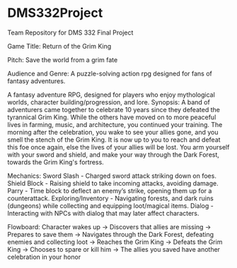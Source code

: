 # DMS332Project
Team Repository for DMS 332 Final Project

Game Title: Return of the Grim King

Pitch: Save the world from a grim fate

Audience and Genre: A puzzle-solving action rpg designed for fans of fantasy adventures. 

A fantasy adventure RPG, designed for players who enjoy mythological worlds, character building/progression, and lore.
Synopsis: A band of adventurers came together to celebrate 10 years since they defeated the tyrannical Grim King. While the others have moved on to more peaceful lives in farming, music, and architecture, you continued your training. The morning after the celebration, you wake to see your allies gone, and you smell the stench of the Grim King. It is now up to you to reach and defeat this foe once again, else the lives of your allies will be lost. You arm yourself with your sword and shield, and make your way through the Dark Forest, towards the Grim King's fortress.

Mechanics:
Sword Slash -  Charged sword attack striking down on foes.
Shield Block - Raising shield to take incoming attacks, avoiding damage.
Parry - Time block to deflect an enemy’s strike, opening them up for a counterattack. 
Exploring/Inventory - Navigating forests, and dark ruins (dungeons) while collecting and equipping loot/magical items. 
Dialog -  Interacting with NPCs with dialog that may later affect characters.

Flowboard:
Character wakes up -> Discovers that allies are missing -> Prepares to save them -> Navigates through the Dark Forest, defeating enemies and collecting loot -> Reaches the Grim King -> Defeats the Grim King -> Chooses to spare or kill him -> The allies you saved have another celebration in your honor
